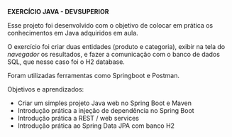 **EXERCÍCIO JAVA - DEVSUPERIOR**

Esse projeto foi desenvolvido com o objetivo de colocar em prática os conhecimentos em Java adquiridos em aula.

O exercício foi criar duas entidades (produto e categoria), exibir na tela do *navegador* os resultados, e fazer a comunicação com o banco de dados SQL, que nesse caso foi o H2 database.

Foram utilizadas ferramentas como Springboot e Postman.


Objetivos e aprendizados:
- Criar um simples projeto Java web no Spring Boot e Maven
- Introdução prática a injeção de dependência no Spring Boot
- Introdução prática a REST / web services
- Introdução prática ao Spring Data JPA com banco H2
